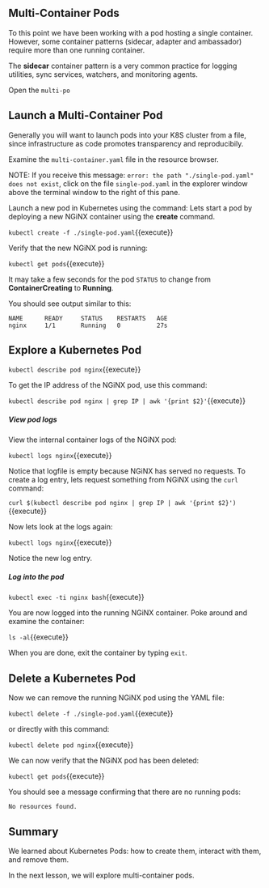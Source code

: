 ## Multi-Container Pods

To this point we have been working with a pod hosting a single container.
However, some container patterns (sidecar, adapter and ambassador) require more than one running container.

The **sidecar** container pattern is a very common practice for logging utilities, sync services, watchers, and monitoring agents.

Open the `multi-po`

## Launch a Multi-Container Pod

Generally you will want to launch pods into your K8S cluster from a file, since
infrastructure as code promotes transparency and reproducibily.

Examine the `multi-container.yaml` file in the resource browser.

NOTE: If you receive this message: `error: the path "./single-pod.yaml" does not exist`, click
on the file `single-pod.yaml` in the explorer window above the terminal window to the right of this pane.

Launch a new pod in Kubernetes
using the command: Lets start a pod by deploying a new NGiNX container using the **create** command.

`kubectl create -f ./single-pod.yaml`{{execute}}

Verify that the new NGiNX pod is running:

`kubectl get pods`{{execute}}

It may take a few seconds for the pod `STATUS` to change from **ContainerCreating** to **Running**.

You should see output similar to this:

```
NAME      READY     STATUS    RESTARTS   AGE
nginx     1/1       Running   0          27s
```

## Explore a Kubernetes Pod

`kubectl describe pod nginx`{{execute}}

To get the IP address of the NGiNX pod, use this command:

`kubectl describe pod nginx | grep IP | awk '{print $2}'`{{execute}}

##### View pod logs

View the internal container logs of the NGiNX pod:

`kubectl logs nginx`{{execute}}

Notice that logfile is empty because NGiNX has served no requests.
To create a log entry, lets request something from NGiNX using the `curl` command:

`curl $(kubectl describe pod nginx | grep IP | awk '{print $2}')`{{execute}}

Now lets look at the logs again:

`kubectl logs nginx`{{execute}}

Notice the new log entry.

##### Log into the pod

`kubectl exec -ti nginx bash`{{execute}}

You are now logged into the running NGiNX container. Poke around and examine the container:

`ls -al`{{execute}}

When you are done, exit the container by typing `exit`.

## Delete a Kubernetes Pod

Now we can remove the running NGiNX pod using the YAML file:

`kubectl delete -f ./single-pod.yaml`{{execute}}

or directly with this command:

`kubectl delete pod nginx`{{execute}}

We can now verify that the NGiNX pod has been deleted:

`kubectl get pods`{{execute}}

You should see a message confirming that there are no running pods:

```
No resources found.
```

## Summary

We learned about Kubernetes Pods: how to create them, interact with them, and remove them.

In the next lesson, we will explore multi-container pods.
